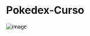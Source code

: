 # Pokedex-Curso
![image](https://github.com/Rozenildo2001/Pokedex-Curso/assets/109245547/0b28b13a-a6c6-4a87-9f83-51e3f9b5341d)
